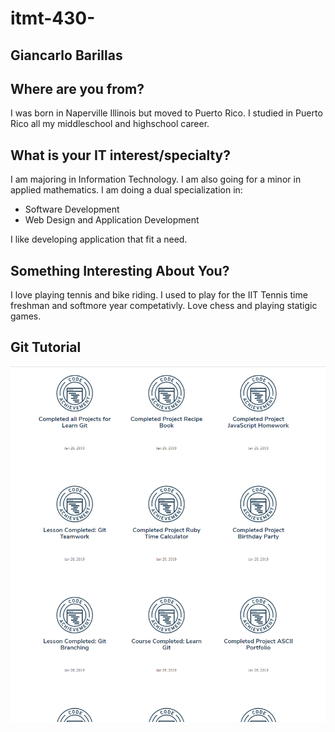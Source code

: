 # itmt-430-
## Giancarlo Barillas
## Where are you from?
I was born in Naperville Illinois but moved to Puerto Rico. I studied in Puerto Rico all my middleschool and highschool career.
## What is your IT interest/specialty?
I am majoring in Information Technology. I am also going for a minor in applied mathematics. I am doing a dual specialization in: 
- Software Development
- Web Design and Application Development

I like developing application that fit a need.
## Something Interesting About You?
I love playing tennis and bike riding. I used to play for the IIT Tennis time freshman and softmore year competativly. Love chess and playing statigic games.
## Git Tutorial
![alt text](https://github.com/giancarlobarillas/itmt-430-/blob/master/images/badges.PNG "Badges")
